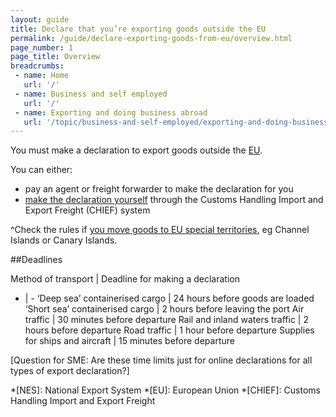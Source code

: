 ```yaml
---
layout: guide
title: Declare that you’re exporting goods outside the EU
permalink: /guide/declare-exporting-goods-from-eu/overview.html
page_number: 1
page_title: Overview
breadcrumbs:
 - name: Home
   url: '/'
 - name: Business and self employed
   url: '/'
 - name: Exporting and doing business abroad
   url: '/topic/business-and-self-employed/exporting-and-doing-business-abroad.html'   
---
```

You must make a declaration to export goods outside the [EU](/eu-eea). 

You can either:

- pay an agent or freight forwarder to make the declaration for you
- [make the declaration yourself](/guide/declare-exporting-goods-from-eu/make-export-declaration.html) through the Customs Handling Import and Export Freight (CHIEF) system

^Check the rules if [you move goods to EU special territories](/guide/move-goods-eu/special-territories.html), eg Channel Islands or Canary Islands.

##Deadlines

Method of transport | Deadline for making a declaration
- | -
‘Deep sea’ containerised cargo | 24 hours before goods are loaded
‘Short sea’ containerised cargo | 2 hours before leaving the port
Air traffic | 30 minutes before departure
Rail and inland waters traffic | 2 hours before departure
Road traffic | 1 hour before departure
Supplies for ships and aircraft | 15 minutes before departure


[Question for SME: Are these time limits just for online declarations for all types of export declaration?]

*[NES]: National Export System
*[EU]: European Union
*[CHIEF]: Customs Handling Import and Export Freight

